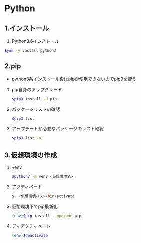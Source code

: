 # Python

## 1.インストール

1. Python3.6インストール

  ```sh
  $yum -y install python3
  ```

## 2.pip

- python3系インストール後はpipが使用できないのでpip3を使う

1. pip自身のアップグレード

    ```sh
    $pip3 install -U pip
    ```

2. パッケージリストの確認

    ```sh
    $pip3 list
    ```

3. アップデートが必要なパッケージのリスト確認

    ```sh
    $pip3 list -o
    ```

## 3.仮想環境の作成

1. venv

    ```sh
    $python3 -m venv <仮想環境名>
    ```

2. アクティベート

    ```sh
    $. <仮想環境パス>\bin\activate
    ```

3. 仮想環境下でpip最新化

    ```sh
    (env)$pip install --upgrade pip
    ```

4. ディアクティベート

    ```sh
    (env)$deactivate
    ```
